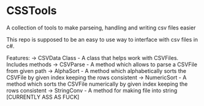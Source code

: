 # CSSTools
A collection of tools to make parseing, handling and writing csv files easier

This repo is supposed to be an easy to use way to interface with csv files in c#.

Features:
  -> CSVData Class - A class that helps work with CSVFiles. Includes methods
    -> CSVParse - A method which allows to parse a CSVFile from given path
    -> AlphaSort - A method which alphabetically sorts the CSVFile by given index keeping the rows consistent
    -> NumericSort - A method which sorts the CSVFile numerically by given index keeping the rows consistent 
    -> StringConv - A method for making file into string [CURRENTLY ASS AS FUCK]
